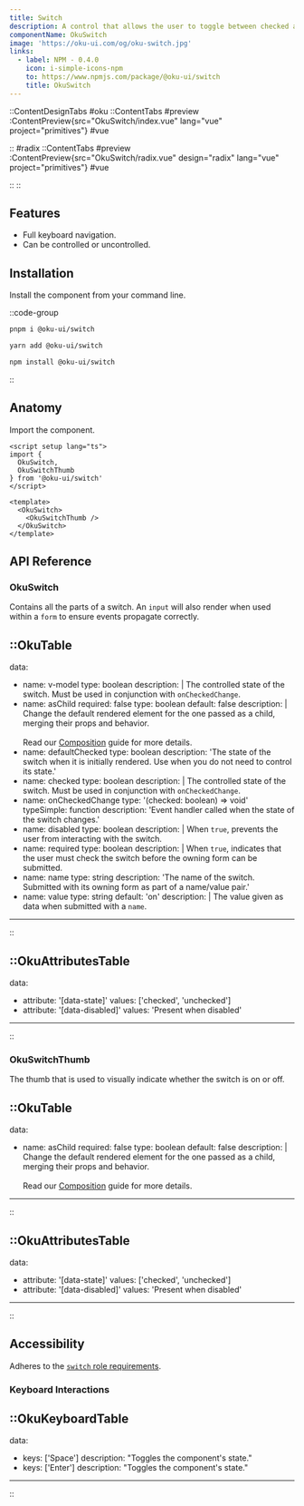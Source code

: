 ```yaml
---
title: Switch
description: A control that allows the user to toggle between checked and not checked.
componentName: OkuSwitch
image: 'https://oku-ui.com/og/oku-switch.jpg'
links:
  - label: NPM - 0.4.0
    icon: i-simple-icons-npm
    to: https://www.npmjs.com/package/@oku-ui/switch
    title: OkuSwitch
---
```


::ContentDesignTabs
#oku
::ContentTabs
#preview
:ContentPreview{src="OkuSwitch/index.vue" lang="vue" project="primitives"}
#vue
<!-- Autodocs{src="/primitives/OkuSwitch/index.vue" lang="vue"} -->
::
#radix
::ContentTabs
#preview
:ContentPreview{src="OkuSwitch/radix.vue" design="radix" lang="vue" project="primitives"}
#vue
<!-- Autodocs{src="/primitives/OkuSwitch/radix.vue" lang="vue"} -->
::
::

## Features
- Full keyboard navigation.
- Can be controlled or uncontrolled.



## Installation

Install the component from your command line.

::code-group

```sh [pnpm]
pnpm i @oku-ui/switch
```

```bash [yarn]
yarn add @oku-ui/switch
```

```bash [npm]
npm install @oku-ui/switch
```

::

## Anatomy

Import the component.

```vue
<script setup lang="ts">
import {
  OkuSwitch,
  OkuSwitchThumb
} from '@oku-ui/switch'
</script>

<template>
  <OkuSwitch>
    <OkuSwitchThumb />
  </OkuSwitch>
</template>
```

## API Reference

### OkuSwitch

Contains all the parts of a switch. An `input` will also render when used within a `form` to ensure events propagate correctly.

::OkuTable
---
data:
  - name: v-model
    type: boolean
    description: |
      The controlled state of the switch. Must be used in conjunction with `onCheckedChange`.
  - name: asChild
    required: false
    type: boolean
    default: false
    description: |
      Change the default rendered element for the one passed as a child,
      merging their props and behavior.
      <br />
      <br />
      Read our [Composition](../guides/composition) guide for more details.
  - name: defaultChecked
    type: boolean
    description:
      'The state of the switch when it is initially rendered. Use when you do not need to control its state.'
  - name: checked
    type: boolean
    description: |
      The controlled state of the switch. Must be used in conjunction with `onCheckedChange`.
  - name: onCheckedChange
    type: '(checked: boolean) => void'
    typeSimple: function
    description: 'Event handler called when the state of the switch changes.'
  - name: disabled
    type: boolean
    description: |
      When `true`, prevents the user from interacting with the switch.
  - name: required
    type: boolean
    description: |
      When `true`, indicates that the user must check the switch
      before the owning form can be submitted.
  - name: name
    type: string
    description:
      'The name of the switch. Submitted with its owning form as part of a name/value pair.'
  - name: value
    type: string
    default: 'on'
    description: |
      The value given as data when submitted with a `name`.
---
::

::OkuAttributesTable
---
data:
  - attribute: '[data-state]'
    values: ['checked', 'unchecked']
  - attribute: '[data-disabled]'
    values: 'Present when disabled'
---
::


### OkuSwitchThumb

The thumb that is used to visually indicate whether the switch is on or off.


::OkuTable
---
data:
  - name: asChild
    required: false
    type: boolean
    default: false
    description: |
      Change the default rendered element for the one passed as a child,
      merging their props and behavior.
      <br />
      <br />
      Read our [Composition](../guides/composition) guide for more details.
---
::

::OkuAttributesTable
---
data:
  - attribute: '[data-state]'
    values: ['checked', 'unchecked']
  - attribute: '[data-disabled]'
    values: 'Present when disabled'
---
::


## Accessibility

Adheres to the [`switch` role requirements](https://www.w3.org/WAI/ARIA/apg/patterns/switch).

### Keyboard Interactions


::OkuKeyboardTable
---
data:
  - keys: ['Space']
    description: "Toggles the component's state."
  - keys: ['Enter']
    description: "Toggles the component's state."
---
::
